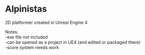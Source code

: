 # Alpinistas
2D platformer created in Unreal Engine 4

Notes:<br>
-exe file not included<br>
-can be opened as a project in UE4 (and edited or packaged there)<br>
-score system needs work<br>

